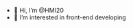 - 👋 Hi, I’m @HMI20
- 👀 I’m interested in front-end developing

<!---
HMI20/HMI20 is a ✨ special ✨ repository because its `README.md` (this file) appears on your GitHub profile.
You can click the Preview link to take a look at your changes.
--->
